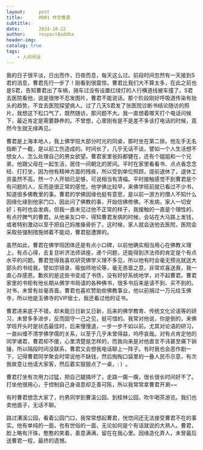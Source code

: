```yaml
---
layout:     post
title:      R001 怀念曹君
subtitle:   
date:       2024-10-22
author:     respectBuddha
header-img: 
catalog: true
tags:
    - 人间闲话
---
```


我的日子很平淡，日出而作，日夜而息，每天这么过。前段时间忽然有一天接到S君的消息，曹君先行一步了！刚看到很震惊。曹君比我们大不算太多，在此之前也是S君，告知曹君出了车祸，骑车过没有设置红绿灯的人行横道线被车撞了。S君去医院看他，说是很惨不忍发图片，曹君不能说话。那个阶段刚好呼吸道传染有抬头的趋势，不宜去医院探望病人。过了几天S君发了张医院诊断书结论随访的照片，我想这下松口气了，既然随访，那问题不大。我一直想着哪天打个电话问候下，最近肯定是需要静养的。不曾想，心里刚有是不是差不多该打电话的时候，竟然今生就无缘再见。

曹君是上海本地人，我上佛学班大部分时光的同桌，那时坐在第二排。他左手无名指断了一截，是以前工伤造成的。时间长了，几乎无话不谈，譬如一个人生活想不想女人、怎么处理自己的男女欲望。曹君家里爸妈都健在，还有个姐姐和一个兄弟，他跟父母在一起生活，居住一间朝北的房间。平时在家里看看书、点点香念念经、打打坐，因为他有精神方面的残疾，所以受到单位照顾，提前退休了，退休工资虽然不高，然一个人开销已足够，可说相当有清福。平时接触感觉不到曹君是个有问题的人，反而是很正常的感觉。他学佛比较早，来佛学班前就已看过不少书，知道很多佛教里的事。曹君的学佛因缘也挺有意思，是以前一游方的僧人不知什么因缘化缘到他家门口，因此问了佛教的事，开始信佛修佛。不发病，家人一切安好；有时也会发病，但我一直未见过他不正常的样子，我接触的一直是个理性的、有点拧脾气的曹君。从他亲友口中，得知曹君发病的时候，会站在大马路上发钱，或者特别激动以至于把自己妈推搡骨折了。这时候，家人就会送他去医院，医院会采取些强制措施绑着不能动，曹君挺遭罪的。

虽然如此，曹君在佛学班团体还是有点小口碑，以前他确实相当用心在佛教义理上，有点心得，去复旦听济法师讲座，递个问题，还能得到济法师的肯定是个有点水平的问题。曹君觉得我喜欢研究佛学义理不多见，所以他有时会毫无预兆就送大部头的书给我，譬如宗镜录、瑜伽师地论等，毫无吝啬之意，非常欢喜送我，我一直心存感恩。歉疚的是这些书变成了书债，没有好好系统地学，对不起曹君。曹君家里的书柜有他长期从佛学书局请的各种佛书，很多书后来是请不到、买不到的。对书，未曾有丝毫吝啬。曹君也喜欢赞助些佛教事业，他以前捐过一万元给玉佛寺，所以他是玉佛寺的VIP居士，我还看过他的证书。

曹君进来底子不错，却未能日日新又日新，后来的佛学教育、传统文化论语等的研习，未曾多多进步，反而固守一己之见，挺可惜的。我常对他说，你是倒的，来佛学班开头时是状态最佳时，后来慢慢退，一步一步不如以前。尤其对论语的研习，一直纠缠不清学佛学儒的关系，以至于几乎未曾得益，呜呼哀哉。对有点肯定他的同学诸君，曹君却不傻，心里清楚是怎样的，而我向来是对他直言不讳甚至痛下锏锤，所以隔段时间没联系，曹君又会想我电话聊上一阵子。有时我也会恶作剧一下，记得曹君同学聚会时常说他不缺钱，然后掏掏口袋里的一叠人民币示意，有次我故意让他请大家客，然后着实狠狠点了一桌，: )  。

曹君打坐有次用力过猛，把自己腿搞坏了，走路一瘸一瘸，很长很长时间好不了。打坐他很用心，于控制自己身语意却乏善可陈，所以我常常拿曹君开涮~~

有时曹君想念大家了，约男同学到曹溪公园、到桂林公园，吹牛喝茶游览。我们也卖他面子，无话不聊。

路过漕溪公园，看着公园门口，我常常想起曹君，恍惚间还无法接受曹君不在的事实。他有单纯的一面，也有世俗的一面，无论如何是个有话就说的大熟人。曹君，脸上略有汗珠，憨憨的笑着，善意满满，留在在我心里。因缘造化弄人，未曾最后送曹君一程，最终的遗憾。